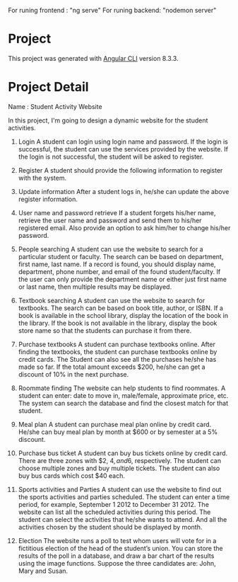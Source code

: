 For runing frontend : "ng serve"
For runing backend: "nodemon server"

# Project

This project was generated with [Angular CLI](https://github.com/angular/angular-cli) version 8.3.3.

# Project Detail

Name : Student Activity Website

In this project, I'm going to design a dynamic website for the student activities.

1. Login
A student can login using login name and password. If the login is successful, the student can use the services provided by the website. If the login is not successful, the student will be asked to register.

2. Register
A student should provide the following information to register with the system.

3. Update information
After a student logs in, he/she can update the above register information.

4. User name and password retrieve
If a student forgets his/her name, retrieve the user name and password and send them to his/her registered email. Also provide an option to ask him/her to change his/her password. 

5. People searching
A student can use the website to search for a particular student or faculty. The search can be based on department, first name, last name. If a record is found, you should display name, department, phone number, and email of the found student/faculty. If the user can only provide the department name or either just first name or last name, then multiple results may be displayed.

6. Textbook searching
A student can use the website to search for textbooks. The search can be based on book title, author, or ISBN. If a book is available in the school library, display the location of the book in the library. If the book is not available in the library, display the book store name so that the students can purchase it from there. 

7. Purchase textbooks
A student can purchase textbooks online. After finding the textbooks, the student can purchase textbooks online by credit cards. The Student can also see all the purchases he/she has made so far. If the total amount exceeds $200, he/she can get a discount of 10% in the next purchase.  

7. Roommate finding
The website can help students to find roommates. A student can enter: date to move in, male/female, approximate price, etc. The system can search the database and find the closest match for that student.

8. Meal plan
A student can purchase meal plan online by credit card. He/she can buy meal plan by month at $600 or by semester at a 5% discount. 

9. Purchase bus ticket
A student can buy bus tickets online by credit card. There are three zones with $2, $4, and$6, respectively. The student can choose multiple zones and buy multiple tickets. The student can also buy bus cards which cost $40 each. 

10. Sports activities and Parties
A student can use the website to find out the sports activities and parties scheduled. The student can enter a time period, for example, September 1 2012 to December 31 2012. The website can list all the scheduled activities during this period. The student can select the activities that he/she wants to attend. And all the activities chosen by the student should be displayed by month. 

11. Election
The website runs a poll to test whom users will vote for in a fictitious election of the head of the student’s union. You can store the results of the poll in a database, and draw a bar chart of the results using the image functions. Suppose the three candidates are: John, Mary and Susan.


